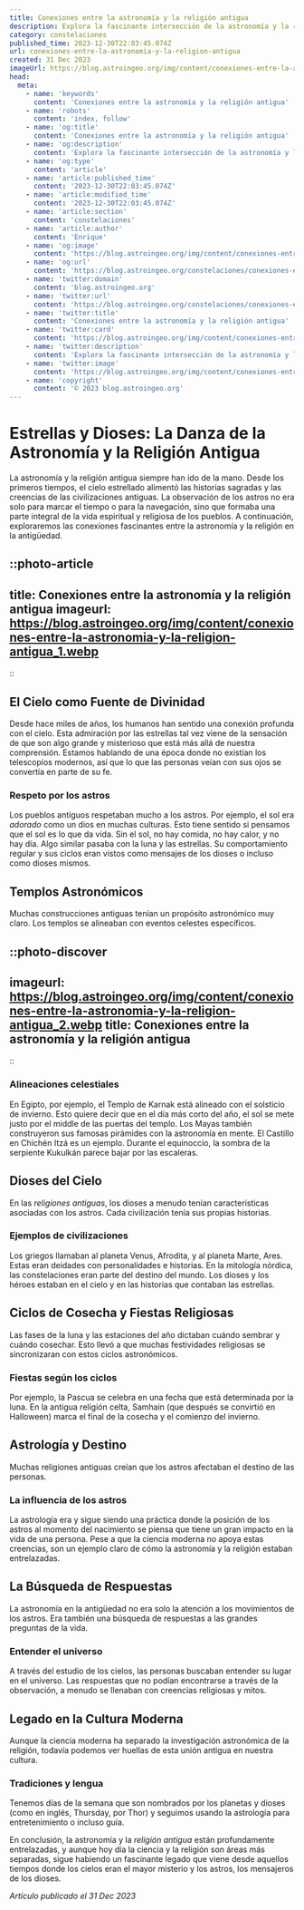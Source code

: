 ```yaml
---
title: Conexiones entre la astronomía y la religión antigua
description: Explora la fascinante intersección de la astronomía y la religión antigua y descubre cómo los cuerpos celestes moldearon creencias y rituales milenarios.
category: constelaciones
published_time: 2023-12-30T22:03:45.074Z
url: conexiones-entre-la-astronomia-y-la-religion-antigua
created: 31 Dec 2023
imageUrl: https://blog.astroingeo.org/img/content/conexiones-entre-la-astronomia-y-la-religion-antigua_1.webp
head:
  meta:
    - name: 'keywords'
      content: 'Conexiones entre la astronomía y la religión antigua'
    - name: 'robots'
      content: 'index, follow'
    - name: 'og:title'
      content: 'Conexiones entre la astronomía y la religión antigua'
    - name: 'og:description'
      content: 'Explora la fascinante intersección de la astronomía y la religión antigua y descubre cómo los cuerpos celestes moldearon creencias y rituales milenarios.'
    - name: 'og:type'
      content: 'article'
    - name: 'article:published_time'
      content: '2023-12-30T22:03:45.074Z'
    - name: 'article:modified_time'
      content: '2023-12-30T22:03:45.074Z'
    - name: 'article:section'
      content: 'constelaciones'
    - name: 'article:author'
      content: 'Enrique'
    - name: 'og:image'
      content: 'https://blog.astroingeo.org/img/content/conexiones-entre-la-astronomia-y-la-religion-antigua_1.webp'
    - name: 'og:url'
      content: 'https://blog.astroingeo.org/constelaciones/conexiones-entre-la-astronomia-y-la-religion-antigua'
    - name: 'twitter:domain'
      content: 'blog.astroingeo.org'
    - name: 'twitter:url'
      content: 'https://blog.astroingeo.org/constelaciones/conexiones-entre-la-astronomia-y-la-religion-antigua'
    - name: 'twitter:title'
      content: 'Conexiones entre la astronomía y la religión antigua'
    - name: 'twitter:card'
      content: 'https://blog.astroingeo.org/img/content/conexiones-entre-la-astronomia-y-la-religion-antigua_1.webp'
    - name: 'twitter:description'
      content: 'Explora la fascinante intersección de la astronomía y la religión antigua y descubre cómo los cuerpos celestes moldearon creencias y rituales milenarios.'
    - name: 'twitter:image'
      content: 'https://blog.astroingeo.org/img/content/conexiones-entre-la-astronomia-y-la-religion-antigua_1.webp'
    - name: 'copyright'
      content: '© 2023 blog.astroingeo.org'
---
```

# Estrellas y Dioses: La Danza de la Astronomía y la Religión Antigua

La astronomía y la religión antigua siempre han ido de la mano. Desde los primeros tiempos, el cielo estrellado alimentó las historias sagradas y las creencias de las civilizaciones antiguas. La observación de los astros no era solo para marcar el tiempo o para la navegación, sino que formaba una parte integral de la vida espiritual y religiosa de los pueblos. A continuación, exploraremos las conexiones fascinantes entre la astronomía y la religión en la antigüedad.

::photo-article
---
title: Conexiones entre la astronomía y la religión antigua
imageurl: https://blog.astroingeo.org/img/content/conexiones-entre-la-astronomia-y-la-religion-antigua_1.webp
---
::

## El Cielo como Fuente de Divinidad

Desde hace miles de años, los humanos han sentido una conexión profunda con el cielo. Esta admiración por las estrellas tal vez viene de la sensación de que son algo grande y misterioso que está más allá de nuestra comprensión. Estamos hablando de una época donde no existían los telescopios modernos, así que lo que las personas veían con sus ojos se convertía en parte de su fe.

### Respeto por los astros

Los pueblos antiguos respetaban mucho a los astros. Por ejemplo, el sol era *adorado* como un dios en muchas culturas. Esto tiene sentido si pensamos que el sol es lo que da vida. Sin el sol, no hay comida, no hay calor, y no hay día. Algo similar pasaba con la luna y las estrellas. Su comportamiento regular y sus ciclos eran vistos como mensajes de los dioses o incluso como dioses mismos.

## Templos Astronómicos

Muchas construcciones antiguas tenían un propósito astronómico muy claro. Los templos se alineaban con eventos celestes específicos.


::photo-discover
---
imageurl: https://blog.astroingeo.org/img/content/conexiones-entre-la-astronomia-y-la-religion-antigua_2.webp
title: Conexiones entre la astronomía y la religión antigua
---
::

### Alineaciones celestiales

En Egipto, por ejemplo, el Templo de Karnak está alineado con el solsticio de invierno. Esto quiere decir que en el día más corto del año, el sol se mete justo por el middle de las puertas del templo. Los Mayas también construyeron sus famosas pirámides con la astronomía en mente. El Castillo en Chichén Itzá es un ejemplo. Durante el equinoccio, la sombra de la serpiente Kukulkán parece bajar por las escaleras.

## Dioses del Cielo

En las *religiones antiguas*, los dioses a menudo tenían características asociadas con los astros. Cada civilización tenía sus propias historias.

### Ejemplos de civilizaciones

Los griegos llamaban al planeta Venus, Afrodita, y al planeta Marte, Ares. Estas eran deidades con personalidades e historias. En la mitología nórdica, las constelaciones eran parte del destino del mundo. Los dioses y los héroes estaban en el cielo y en las historias que contaban las estrellas.

## Ciclos de Cosecha y Fiestas Religiosas

Las fases de la luna y las estaciones del año dictaban cuándo sembrar y cuándo cosechar. Esto llevó a que muchas festividades religiosas se sincronizaran con estos ciclos astronómicos.

### Fiestas según los ciclos

Por ejemplo, la Pascua se celebra en una fecha que está determinada por la luna. En la antigua religión celta, Samhain (que después se convirtió en Halloween) marca el final de la cosecha y el comienzo del invierno.

## Astrología y Destino

Muchas religiones antiguas creían que los astros afectaban el destino de las personas. 

### La influencia de los astros

La astrología era y sigue siendo una práctica donde la posición de los astros al momento del nacimiento se piensa que tiene un gran impacto en la vida de una persona. Pese a que la ciencia moderna no apoya estas creencias, son un ejemplo claro de cómo la astronomía y la religión estaban entrelazadas.

## La Búsqueda de Respuestas

La astronomía en la antigüedad no era solo la atención a los movimientos de los astros. Era también una búsqueda de respuestas a las grandes preguntas de la vida.

### Entender el universo

A través del estudio de los cielos, las personas buscaban entender su lugar en el universo. Las respuestas que no podían encontrarse a través de la observación, a menudo se llenaban con creencias religiosas y mitos.

## Legado en la Cultura Moderna

Aunque la ciencia moderna ha separado la investigación astronómica de la religión, todavía podemos ver huellas de esta unión antigua en nuestra cultura.

### Tradiciones y lengua

Tenemos días de la semana que son nombrados por los planetas y dioses (como en inglés, Thursday, por Thor) y seguimos usando la astrología para entretenimiento o incluso guía.

En conclusión, la astronomía y la *religión antigua* están profundamente entrelazadas, y aunque hoy día la ciencia y la religión son áreas más separadas, sigue habiendo un fascinante legado que viene desde aquellos tiempos donde los cielos eran el mayor misterio y los astros, los mensajeros de los dioses.

_Artículo publicado el 31 Dec 2023_